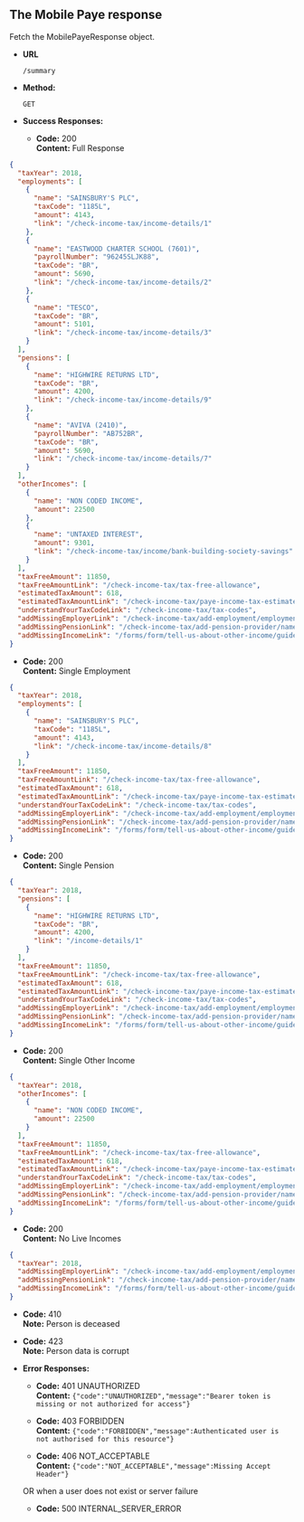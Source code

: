 The Mobile Paye response
----
  Fetch the MobilePayeResponse object.
  
* **URL**

  `/summary`

* **Method:**
  
  `GET`
  
* **Success Responses:**

  * **Code:** 200 <br />
    **Content:** Full Response

```json
{
  "taxYear": 2018,
  "employments": [
    {
      "name": "SAINSBURY'S PLC",
      "taxCode": "1185L",
      "amount": 4143,
      "link": "/check-income-tax/income-details/1"
    },
    {
      "name": "EASTWOOD CHARTER SCHOOL (7601)",
      "payrollNumber": "96245SLJK88",
      "taxCode": "BR",
      "amount": 5690,
      "link": "/check-income-tax/income-details/2"
    },
    {
      "name": "TESCO",
      "taxCode": "BR",
      "amount": 5101,
      "link": "/check-income-tax/income-details/3"
    }
  ],
  "pensions": [
    {
      "name": "HIGHWIRE RETURNS LTD",
      "taxCode": "BR",
      "amount": 4200,
      "link": "/check-income-tax/income-details/9"
    },
    {
      "name": "AVIVA (2410)",
      "payrollNumber": "AB752BR",
      "taxCode": "BR",
      "amount": 5690,
      "link": "/check-income-tax/income-details/7"
    }
  ],
  "otherIncomes": [
    {
      "name": "NON CODED INCOME",
      "amount": 22500
    },
    {
      "name": "UNTAXED INTEREST",
      "amount": 9301,
      "link": "/check-income-tax/income/bank-building-society-savings"
    }
  ],
  "taxFreeAmount": 11850,
  "taxFreeAmountLink": "/check-income-tax/tax-free-allowance",
  "estimatedTaxAmount": 618,
  "estimatedTaxAmountLink": "/check-income-tax/paye-income-tax-estimate",
  "understandYourTaxCodeLink": "/check-income-tax/tax-codes",
  "addMissingEmployerLink": "/check-income-tax/add-employment/employment-name",
  "addMissingPensionLink": "/check-income-tax/add-pension-provider/name",
  "addMissingIncomeLink": "/forms/form/tell-us-about-other-income/guide"
}
```

 * **Code:** 200 <br />
    **Content:** Single Employment

```json
{
  "taxYear": 2018,
  "employments": [
    {
      "name": "SAINSBURY'S PLC",
      "taxCode": "1185L",
      "amount": 4143,
      "link": "/check-income-tax/income-details/8"
    }
  ],
  "taxFreeAmount": 11850,
  "taxFreeAmountLink": "/check-income-tax/tax-free-allowance",
  "estimatedTaxAmount": 618,
  "estimatedTaxAmountLink": "/check-income-tax/paye-income-tax-estimate",
  "understandYourTaxCodeLink": "/check-income-tax/tax-codes",
  "addMissingEmployerLink": "/check-income-tax/add-employment/employment-name",
  "addMissingPensionLink": "/check-income-tax/add-pension-provider/name",
  "addMissingIncomeLink": "/forms/form/tell-us-about-other-income/guide"
}
```

 * **Code:** 200 <br />
    **Content:** Single Pension

```json
{
  "taxYear": 2018,
  "pensions": [
    {
      "name": "HIGHWIRE RETURNS LTD",
      "taxCode": "BR",
      "amount": 4200,
      "link": "/income-details/1"
    }
  ],
  "taxFreeAmount": 11850,
  "taxFreeAmountLink": "/check-income-tax/tax-free-allowance",
  "estimatedTaxAmount": 618,
  "estimatedTaxAmountLink": "/check-income-tax/paye-income-tax-estimate",
  "understandYourTaxCodeLink": "/check-income-tax/tax-codes",
  "addMissingEmployerLink": "/check-income-tax/add-employment/employment-name",
  "addMissingPensionLink": "/check-income-tax/add-pension-provider/name",
  "addMissingIncomeLink": "/forms/form/tell-us-about-other-income/guide"
}
```

 * **Code:** 200 <br />
    **Content:** Single Other Income

```json
{
  "taxYear": 2018,
  "otherIncomes": [
    {
      "name": "NON CODED INCOME",
      "amount": 22500
    }
  ],
  "taxFreeAmount": 11850,
  "taxFreeAmountLink": "/check-income-tax/tax-free-allowance",
  "estimatedTaxAmount": 618,
  "estimatedTaxAmountLink": "/check-income-tax/paye-income-tax-estimate",
  "understandYourTaxCodeLink": "/check-income-tax/tax-codes",
  "addMissingEmployerLink": "/check-income-tax/add-employment/employment-name",
  "addMissingPensionLink": "/check-income-tax/add-pension-provider/name",
  "addMissingIncomeLink": "/forms/form/tell-us-about-other-income/guide"
}
```

 * **Code:** 200 <br />
    **Content:** No Live Incomes

```json
{
  "taxYear": 2018,
  "addMissingEmployerLink": "/check-income-tax/add-employment/employment-name",
  "addMissingPensionLink": "/check-income-tax/add-pension-provider/name",
  "addMissingIncomeLink": "/forms/form/tell-us-about-other-income/guide"
}
```

  * **Code:** 410 <br />
    **Note:** Person is deceased <br />
        
  * **Code:** 423 <br />
    **Note:** Person data is corrupt <br />
    
* **Error Responses:**

  * **Code:** 401 UNAUTHORIZED <br/>
    **Content:** `{"code":"UNAUTHORIZED","message":"Bearer token is missing or not authorized for access"}`

  * **Code:** 403 FORBIDDEN <br/>
    **Content:** `{"code":"FORBIDDEN","message":Authenticated user is not authorised for this resource"}`
    
  * **Code:** 406 NOT_ACCEPTABLE <br/>
    **Content:** `{"code":"NOT_ACCEPTABLE","message":Missing Accept Header"}`

  OR when a user does not exist or server failure

  * **Code:** 500 INTERNAL_SERVER_ERROR <br/>




